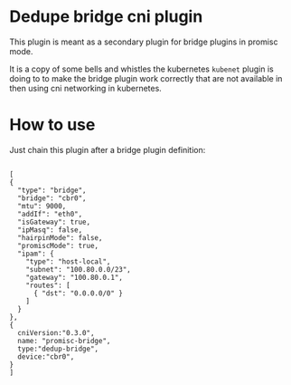 Dedupe bridge cni plugin
========================

This plugin is meant as a secondary plugin for bridge plugins in promisc mode.

It is a copy of some bells and whistles the kubernetes `kubenet` plugin is doing to to make the bridge plugin work correctly that are not available in then using cni networking in kubernetes.


How to use
==========
Just chain this plugin after a bridge plugin definition:

```

[
{
  "type": "bridge",
  "bridge": "cbr0",
  "mtu": 9000,
  "addIf": "eth0",
  "isGateway": true,
  "ipMasq": false,
  "hairpinMode": false,
  "promiscMode": true,
  "ipam": {
    "type": "host-local",
    "subnet": "100.80.0.0/23",
    "gateway": "100.80.0.1",
    "routes": [
      { "dst": "0.0.0.0/0" }
    ]
  }
},
{
  cniVersion:"0.3.0",
  name: "promisc-bridge",
  type:"dedup-bridge",
  device:"cbr0",
}
]
```

